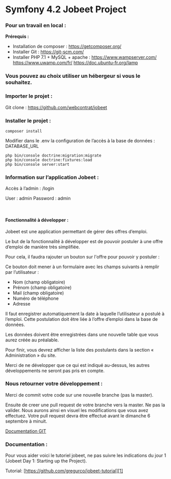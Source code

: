 # Symfony 4.2 Jobeet Project

### Pour un travail en local : 
**Prérequis :**
* Installation de composer : https://getcomposer.org/ 
* Installer Git : https://git-scm.com/ 
* Installer PHP 7.1 + MySQL + apache : 
https://www.wampserver.com/ 
https://www.uwamp.com/fr/ 
https://doc.ubuntu-fr.org/lamp 


### Vous pouvez au choix utiliser un hébergeur si vous le souhaitez.


### Importer le projet :
Git clone : https://github.com/webcontrat/jobeet 


### Installer le projet :

    composer install

Modifier dans le .env la configuration de l’accès à la  base de données : DATABASE_URL

    php bin/console doctrine:migration:migrate
    php bin/console doctrine:fixtures:load 
    php bin/console server:start

### Information sur l’application Jobeet :
Accès à l’admin : /login

User : admin
Password : admin

 
#### Fonctionnalité à développer : 
Jobeet est une application permettant de gérer des offres d’emploi.

Le but de la fonctionnalité à développer est de pouvoir postuler à une offre d’emploi de manière très simplifiée.

Pour cela, il faudra rajouter un bouton sur l'offre pour pouvoir y postuler :

Ce bouton doit mener à un formulaire avec les champs suivants à remplir par l’utilisateur :
 * Nom (champ obligatoire)
 * Prénom (champ obligatoire)
 * Mail (champ obligatoire)
 * Numéro de téléphone
 * Adresse

Il faut enregistrer automatiquement la date à laquelle l’utilisateur a postulé à l’emploi. Cette postulation doit être liée à l’offre d’emploi dans la base de données.

Les données doivent être enregistrées dans une nouvelle table que vous aurez créée au préalable.

Pour finir, vous devrez afficher la liste des postulants dans la section « Administration » du site.

Merci de ne développer que ce qui est indiqué au-dessus, les autres développements ne seront pas pris en compte.


### Nous retourner votre développement :

Merci de commit votre code sur une nouvelle branche (pas la master).

Ensuite de creer une pull request de votre branche vers la master. Ne pas la valider. Nous aurons ainsi en visuel les modifications que vous avez effectuez. Votre pull request devra être effectué avant le dimanche 6 septembre à minuit.

[Documentation GIT](https://docs.github.com/en/github/collaborating-with-issues-and-pull-requests/proposing-changes-to-your-work-with-pull-requests)


### Documentation :

Pour vous aider voici le tutoriel jobeet, ne pas suivre les indications du jour 1 (Jobeet Day 1: Starting up the Project).

Tutorial: [https://github.com/gregurco/jobeet-tutorial][1]

[1]: https://github.com/gregurco/jobeet-tutorial
